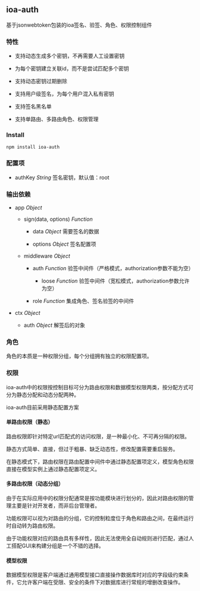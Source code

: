 ## ioa-auth

基于jsonwebtoken包装的ioa签名、验签、角色、权限控制组件

### 特性

* 支持动态生成多个密钥，不再需要人工设置密钥

* 为每个密钥建立关联id，而不是尝试匹配多个密钥

* 支持动态密钥过期删除

* 支持用户级签名，为每个用户混入私有密钥

* 支持签名黑名单

* 支持单路由、多路由角色、权限管理


### Install

```
npm install ioa-auth
```

### 配置项

* authKey *String* 签名密钥，默认值：root


### 输出依赖

* app *Object* 

   * sign(data, options) *Function* 

      * data *Object* 需要签名的数据

      * options *Object* 签名配置项

   * middleware *Object* 

      * auth *Function* 验签中间件（严格模式，authorization参数不能为空）

         * loose *Function* 验签中间件（宽松模式，authorization参数允许为空）

      * role *Function* 集成角色、签名验签的中间件
      
* ctx *Object* 

   * auth *Object* 解签后的对象


### 角色

角色的本质是一种权限分组，每个分组拥有独立的权限配置项。

### 权限

ioa-auth中的权限按控制目标可分为路由权限和数据模型权限两类，按分配方式可分为静态分配和动态分配两种。

ioa-auth目前采用静态配置方案

#### 单路由权限（静态）

路由权限即针对特定url匹配式的访问权限，是一种最小化、不可再分隔的权限。

静态方式简单、直接，但过于粗暴、缺乏动态性，修改配置需要重启服务。

在静态模式下，路由权限在路由配置中间件中通过静态配置项定义，模型角色权限直接在模型实例上通过静态配置项定义。

#### 多路由权限（动态分组）

由于在实际应用中的权限分配通常是按功能模块进行划分的，因此对路由权限的管理主要是针对开发者，而非后台管理者。

功能权限可以视为对路由的分组，它的控制粒度位于角色和路由之间，在最终运行时自动转为路由权限。

由于功能权限对应的路由具有多样性，因此无法使用全自动规则进行匹配，通过人工搭配GUI来构建分组是一个不错的选择。


#### 模型权限

数据模型权限是客户端通过通用模型接口直接操作数据库时对应的字段级约束条件，它允许客户端在受限、安全的条件下对数据库进行常规的增删改查操作。
